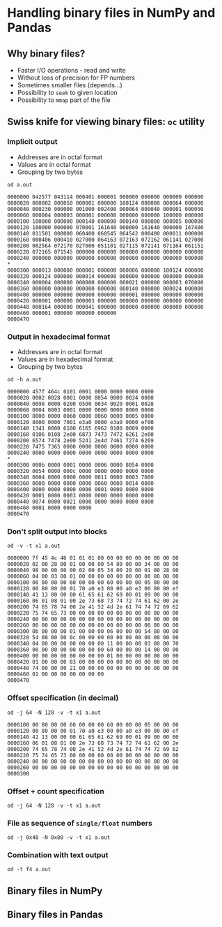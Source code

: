 # Handling binary files in NumPy and Pandas

## Why binary files?

* Faster I/O operations - read and write
* Without loss of precision for FP numbers
* Sometimes smaller files (depends...)
* Possibility to `seek` to given location
* Possibility to `mmap` part of the file

## Swiss knife for viewing binary files: `oc` utility

### Implicit output

* Addresses are in octal format
* Values are in octal format
* Grouping by two bytes

```
od a.out

0000000 042577 043114 000401 000001 000000 000000 000000 000000
0000020 000002 000050 000001 000000 100124 000000 000064 000000
0000040 000230 000000 001000 002400 000064 000040 000001 000050
0000060 000004 000003 000001 000000 000000 000000 100000 000000
0000100 100000 000000 000140 000000 000140 000000 000005 000000
0000120 100000 000000 070001 161640 000000 161640 000000 167400
0000140 011501 000000 060400 060545 064542 000400 000011 000000
0000160 000406 000410 027000 064163 072163 072162 061141 027000
0000200 062564 072170 027000 051101 027115 072141 071164 061151
0000220 072165 071545 000000 000000 000000 000000 000000 000000
0000240 000000 000000 000000 000000 000000 000000 000000 000000
*
0000300 000013 000000 000001 000000 000006 000000 100124 000000
0000320 000124 000000 000014 000000 000000 000000 000000 000000
0000340 000004 000000 000000 000000 000021 000000 000003 070000
0000360 000000 000000 000000 000000 000140 000000 000024 000000
0000400 000000 000000 000000 000000 000001 000000 000000 000000
0000420 000001 000000 000003 000000 000000 000000 000000 000000
0000440 000164 000000 000041 000000 000000 000000 000000 000000
0000460 000001 000000 000000 000000
0000470
```

### Output in hexadecimal format

* Addresses are in octal format
* Values are in hexadecimal format
* Grouping by two bytes

```
od -h a.out

0000000 457f 464c 0101 0001 0000 0000 0000 0000
0000020 0002 0028 0001 0000 8054 0000 0034 0000
0000040 0098 0000 0200 0500 0034 0020 0001 0028
0000060 0004 0003 0001 0000 0000 0000 8000 0000
0000100 8000 0000 0060 0000 0060 0000 0005 0000
0000120 8000 0000 7001 e3a0 0000 e3a0 0000 ef00
0000140 1341 0000 6100 6165 6962 0100 0009 0000
0000160 0106 0108 2e00 6873 7473 7472 6261 2e00
0000200 6574 7478 2e00 5241 2e4d 7461 7274 6269
0000220 7475 7365 0000 0000 0000 0000 0000 0000
0000240 0000 0000 0000 0000 0000 0000 0000 0000
*
0000300 000b 0000 0001 0000 0006 0000 8054 0000
0000320 0054 0000 000c 0000 0000 0000 0000 0000
0000340 0004 0000 0000 0000 0011 0000 0003 7000
0000360 0000 0000 0000 0000 0060 0000 0014 0000
0000400 0000 0000 0000 0000 0001 0000 0000 0000
0000420 0001 0000 0003 0000 0000 0000 0000 0000
0000440 0074 0000 0021 0000 0000 0000 0000 0000
0000460 0001 0000 0000 0000
0000470
```

### Don't split output into blocks

```
od -v -t x1 a.out

0000000 7f 45 4c 46 01 01 01 00 00 00 00 00 00 00 00 00
0000020 02 00 28 00 01 00 00 00 54 80 00 00 34 00 00 00
0000040 98 00 00 00 00 02 00 05 34 00 20 00 01 00 28 00
0000060 04 00 03 00 01 00 00 00 00 00 00 00 00 80 00 00
0000100 00 80 00 00 60 00 00 00 60 00 00 00 05 00 00 00
0000120 00 80 00 00 01 70 a0 e3 00 00 a0 e3 00 00 00 ef
0000140 41 13 00 00 00 61 65 61 62 69 00 01 09 00 00 00
0000160 06 01 08 01 00 2e 73 68 73 74 72 74 61 62 00 2e
0000200 74 65 78 74 00 2e 41 52 4d 2e 61 74 74 72 69 62
0000220 75 74 65 73 00 00 00 00 00 00 00 00 00 00 00 00
0000240 00 00 00 00 00 00 00 00 00 00 00 00 00 00 00 00
0000260 00 00 00 00 00 00 00 00 00 00 00 00 00 00 00 00
0000300 0b 00 00 00 01 00 00 00 06 00 00 00 54 80 00 00
0000320 54 00 00 00 0c 00 00 00 00 00 00 00 00 00 00 00
0000340 04 00 00 00 00 00 00 00 11 00 00 00 03 00 00 70
0000360 00 00 00 00 00 00 00 00 60 00 00 00 14 00 00 00
0000400 00 00 00 00 00 00 00 00 01 00 00 00 00 00 00 00
0000420 01 00 00 00 03 00 00 00 00 00 00 00 00 00 00 00
0000440 74 00 00 00 21 00 00 00 00 00 00 00 00 00 00 00
0000460 01 00 00 00 00 00 00 00
0000470
```

### Offset specification (in decimal)

```
od -j 64 -N 128 -v -t x1 a.out

0000100 00 80 00 00 60 00 00 00 60 00 00 00 05 00 00 00
0000120 00 80 00 00 01 70 a0 e3 00 00 a0 e3 00 00 00 ef
0000140 41 13 00 00 00 61 65 61 62 69 00 01 09 00 00 00
0000160 06 01 08 01 00 2e 73 68 73 74 72 74 61 62 00 2e
0000200 74 65 78 74 00 2e 41 52 4d 2e 61 74 74 72 69 62
0000220 75 74 65 73 00 00 00 00 00 00 00 00 00 00 00 00
0000240 00 00 00 00 00 00 00 00 00 00 00 00 00 00 00 00
0000260 00 00 00 00 00 00 00 00 00 00 00 00 00 00 00 00
0000300
```

### Offset + count specification

```
od -j 64 -N 128 -v -t x1 a.out

```

### File as sequence of `single/float` numbers

```
od -j 0x40 -N 0x80 -v -t x1 a.out

```

### Combination with text output

```
od -t f4 a.out

```

## Binary files in NumPy

## Binary files in Pandas

